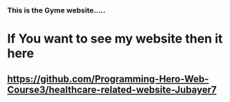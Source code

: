 ### This is the Gyme website.....
# If You want to see my website then it here
## https://github.com/Programming-Hero-Web-Course3/healthcare-related-website-Jubayer7